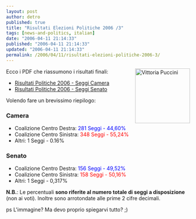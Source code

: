 ```yaml
---
layout: post
author: detro
published: true
title: "Risultati Elezioni Politiche 2006 /3"
tags: [news-and-politics, italian]
date: "2006-04-11 21:14:33"
published: "2006-04-11 21:14:33"
updated: "2006-04-11 21:14:33"
permalink: /2006/04/11/risultati-elezioni-politiche-2006-3/
---
```


<img src="http://www.otranto.biz/elisadirivombrosa/vittoria-puccini.jpg" alt="Vittoria Puccini" align="right" width="150" />
Ecco i PDF che riassumono i risultati finali:
<ul>
<li><a href="http://downloads.detronizator.org/Risultato_Politiche_2006-Seggi_Camera.pdf">Risultati Politiche 2006 - Seggi Camera</a></li>
<li><a href="http://downloads.detronizator.org/Risultato_Politiche_2006-Seggi_Senato.pdf">Risultati Politiche 2006 - Seggi Senato</a></li>
</ul>

<!--more-->
Volendo fare un brevissimo riepilogo:
<h3>Camera</h3>
<ul>
<li>Coalizione Centro Destra: <span style="color: #0000FF">281 Seggi - 44,60%</span></li>
<li>Coalizione Centro Sinistra: <span style="color: #FF0000">348 Seggi - 55,24%</span></li>
<li>Altri: 1 Seggi - 0.16%</li>
</ul>
<h3>Senato</h3>
<ul>
<li>Coalizione Centro Destra: <span style="color: #0000FF">156 Seggi - 49,52%</span></li>
<li>Coalizione Centro Sinistra: <span style="color: #FF0000">158 Seggi - 50,16%</span></li>
<li>Altri: 1 Seggi - 0,317%</li>
</ul>

<strong>N.B.</strong>: Le percentuali <strong>sono riferite al numero totale di seggi a disposizione</strong> (non ai voti). Inoltre sono arrotondate alle prime 2 cifre decimali.

ps L'immagine? Ma devo proprio spiegarvi tutto? ;)
